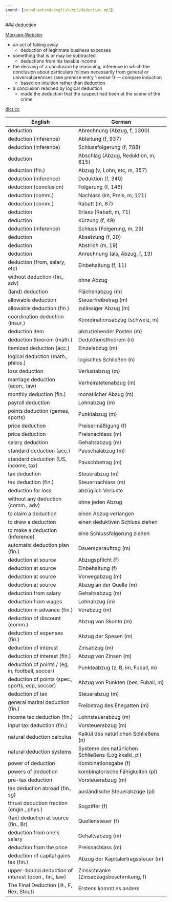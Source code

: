 ```yaml
---
sound: [sound:ankimd/english/mp3/deduction.mp3]
---
```


\### deduction

[Merriam-Webster](https://www.merriam-webster.com/dictionary/deduction)

- an act of taking away
    - deduction of legitimate business expenses
- something that is or may be subtracted
    - deductions from his taxable income
- the deriving of a conclusion by reasoning, inference in which the conclusion about particulars follows necessarily from general or universal premises (see premise entry 1 sense 1) — compare induction
    - based on intuition rather than deduction
- a conclusion reached by logical deduction
    - made the deduction that the suspect had been at the scene of the crime

[dict.cc](https://www.dict.cc/deduction)

| English        | German       |
| -------------- | ------------ |
| deduction | Abrechnung (Abzug, f, 1300) |
| deduction (inference) | Ableitung (f, 937) |
| deduction (inference) | Schlussfolgerung (f, 788) |
| deduction | Abschlag (Abzug, Reduktion, m, 615) |
| deduction (fin.) | Abzug (v, Lohn, etc, m, 357) |
| deduction (inference) | Deduktion (f, 340) |
| deduction (conclusion) | Folgerung (f, 146) |
| deduction (comm.) | Nachlass (im, Preis, m, 121) |
| deduction (comm.) | Rabatt (m, 87) |
| deduction | Erlass (Rabatt, m, 71) |
| deduction | Kürzung (f, 49) |
| deduction (inference) | Schluss (Folgerung, m, 29) |
| deduction | Absetzung (f, 20) |
| deduction | Abstrich (m, 19) |
| deduction | Anrechnung (als, Abzug, f, 13) |
| deduction (from, salary, etc) | Einbehaltung (f, 11) |
| without deduction (fin., adv) | ohne Abzug |
| (land) deduction | Flächenabzug (m) |
| allowable deduction | Steuerfreibetrag (m) |
| allowable deduction (fin.) | zulässiger Abzug (m) |
| coordination deduction (insur.) | Koordinationsabzug (schweiz, m) |
| deduction item | abzuziehender Posten (m) |
| deduction theorem (math.) | Deduktionstheorem (n) |
| itemized deduction (acc.) | Einzelabzug (m) |
| logical deduction (math., philos.) | logisches Schließen (n) |
| loss deduction | Verlustabzug (m) |
| marriage deduction (econ., law) | Verheiratetenabzug (m) |
| monthly deduction (fin.) | monatlicher Abzug (m) |
| payroll deduction | Lohnabzug (m) |
| points deduction (games, sports) | Punktabzug (m) |
| price deduction | Preisermäßigung (f) |
| price deduction | Preisnachlass (m) |
| salary deduction | Gehaltsabzug (m) |
| standard deduction (acc.) | Pauschalabzug (m) |
| standard deduction (US, income, tax) | Pauschbetrag (m) |
| tax deduction | Steuerabzug (m) |
| tax deduction (fin.) | Steuernachlass (m) |
| deduction for loss | abzüglich Verluste |
| without any deduction (comm., adv) | ohne jeden Abzug |
| to claim a deduction | einen Abzug verlangen |
| to draw a deduction | einen deduktiven Schluss ziehen |
| to make a deduction (inference) | eine Schlussfolgerung ziehen |
| automatic deduction plan (fin.) | Dauersparauftrag (m) |
| deduction at source | Abzugspflicht (f) |
| deduction at source | Einbehaltung (f) |
| deduction at source | Vorwegabzug (m) |
| deduction at source | Abzug an der Quelle (m) |
| deduction from salary | Gehaltsabzug (m) |
| deduction from wages | Lohnabzug (m) |
| deduction in advance (fin.) | Vorabzug (m) |
| deduction of discount (comm.) | Abzug von Skonto (m) |
| deduction of expenses (fin.) | Abzug der Spesen (m) |
| deduction of interest | Zinsabzug (m) |
| deduction of interest (fin.) | Abzug von Zinsen (m) |
| deduction of points / (eg, in, football, soccer) | Punkteabzug (z, B, im, Fuball, m) |
| deduction of points (spec., sports, esp, soccer) | Abzug von Punkten (bes, Fuball, m) |
| deduction of tax | Steuerabzug (m) |
| general marital deduction (fin.) | Freibetrag des Ehegatten (m) |
| income tax deduction (fin.) | Lohnsteuerabzug (m) |
| input tax deduction (fin.) | Vorsteuerabzug (m) |
| natural deduction calculus | Kalkül des natürlichen Schließens <KdnS> (n) |
| natural deduction systems | Systeme des natürlichen Schließens (Logikkalkl, pl) |
| power of deduction | Kombinationsgabe (f) |
| powers of deduction | kombinatorische Fähigkeiten (pl) |
| pre-tax deduction | Vorsteuerabzug (m) |
| tax deduction abroad (fin., sg) | ausländische Steuerabzüge (pl) |
| thrust deduction fraction (engin., phys.) | Sogziffer (f) |
| (tax) deduction at source (fin., Br) | Quellensteuer (f) |
| deduction from one's salary | Gehaltsabzug (m) |
| deduction from the price | Preisnachlass (m) |
| deduction of capital gains tax (fin.) | Abzug der Kapitalertragssteuer (m) |
| upper-bound deduction of interest (econ., fin., law) | Zinsschranke (Zinsabzugsbeschrnkung, f) |
| The Final Deduction (lit., F, Rex, Stout) | Erstens kommt es anders |
